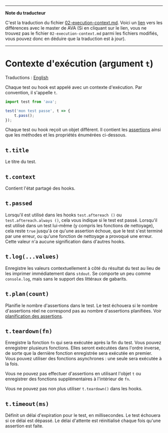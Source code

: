 ___
**Note du traducteur**

C'est la traduction du fichier [02-execution-context.md](https://github.com/avajs/ava/blob/main/docs/02-execution-context.md). Voici un [lien](https://github.com/avajs/ava/compare/b208d143ad852dc95aa8b44eed94ac1f404a25f4...main#diff-bc6837223adbc4778415cdfd8ae668260afd34f3a562e5070cc25f536c5ded0a) vers les différences avec le master de AVA (Si en cliquant sur le lien, vous ne trouvez pas le fichier `02-execution-context.md` parmi les fichiers modifiés, vous pouvez donc en déduire que la traduction est à jour).
___
# Contexte d'exécution (argument `t`)

Traductions : [English](https://github.com/avajs/ava/blob/main/docs/02-execution-context.md)

Chaque test ou hook est appelé avec un contexte d'exécution. Par convention, il s'appelle `t`.

```js
import test from 'ava';

test('mon test passe', t => {
	t.pass();
});
```

Chaque test ou hook reçoit un objet différent. Il contient les [assertions](./03-assertions.md) ainsi que les méthodes et les propriétés énumérées ci-dessous.

## `t.title`

Le titre du test.

## `t.context`

Contient l'état partagé des hooks.

## `t.passed`

Lorsqu'il est utilisé dans les hooks `test.aftereach ()` ou `test.aftereach.always ()`, cela vous indique si le test est passé. Lorsqu'il est utilisé dans un test lui-même (y compris les fonctions de nettoyage), cela reste `true` jusqu'à ce qu'une assertion échoue, que le test s'est terminé par une erreur, ou qu'une fonction de nettoyage a provoqué une erreur. Cette valeur n'a aucune signification dans d'autres hooks.

## `t.log(...values)`

Enregistre les valeurs contextuellement à côté du résultat du test au lieu de les imprimer immédiatement dans `stdout`. Se comporte un peu comme `console.log`, mais sans le support des littéraux de gabarits.

## `t.plan(count)`

Planifie le nombre d'assertions dans le test. Le test échouera si le nombre d'assertions réel ne correspond pas au nombre d'assertions planifiées. Voir [planification des assertions](./03-assertions.md#planification-dassertion).

## `t.teardown(fn)`

Enregistre la fonction `fn` qui sera exécutée après la fin du test. Vous pouvez enregistrer plusieurs fonctions. Elles seront exécutées dans l'ordre inverse, de sorte que la dernière fonction enregistrée sera exécutée en premier. Vous pouvez utiliser des fonctions asynchrones : une seule sera exécutée à la fois.

Vous ne pouvez pas effectuer d'assertions en utilisant l'objet `t` ou enregistrer des fonctions supplémentaires à l'intérieur de `fn`.

Vous ne pouvez pas non plus utiliser `t.teardown()` dans les hooks.

## `t.timeout(ms)`

Définit un délai d'expiration pour le test, en millisecondes. Le test échouera si ce délai est dépassé. Le délai d'attente est réinitialisé chaque fois qu'une assertion est faite.
